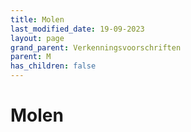 ```yaml
---
title: Molen
last_modified_date: 19-09-2023
layout: page
grand_parent: Verkenningsvoorschriften
parent: M
has_children: false
---
```


Molen
=====

